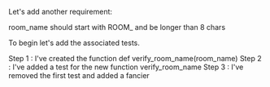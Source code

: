 Let's add another requirement:

room_name should start with ROOM_ and be longer than 8 chars

To begin let's add the associated tests.

Step 1 : 
I've created the function def verify_room_name(room_name)
Step 2 :
I've added a test for the new function verify_room_name
Step 3 :
I've removed the first test and added a fancier
